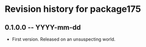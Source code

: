 # Revision history for package175

## 0.1.0.0 -- YYYY-mm-dd

* First version. Released on an unsuspecting world.
